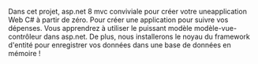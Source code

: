 Dans cet projet, asp.net 8 mvc conviviale pour créer votre uneapplication Web C# à partir de zéro.
Pour créer une application pour suivre vos dépenses. Vous apprendrez à utiliser le puissant modèle modèle-vue-contrôleur dans asp.net.
De plus, nous installerons le noyau du framework d'entité pour enregistrer vos données dans une base de données en mémoire !
